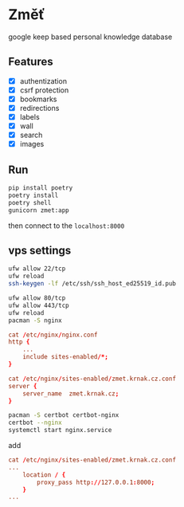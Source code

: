 # Změť

google keep based personal knowledge database

## Features

- [x] authentization
- [x] csrf protection
- [x] bookmarks
- [x] redirections
- [x] labels
- [x] wall
- [x] search
- [x] images

## Run

```bash
pip install poetry
poetry install
poetry shell
gunicorn zmet:app
```

then connect to the `localhost:8000`

## vps settings

```bash
ufw allow 22/tcp
ufw reload
ssh-keygen -lf /etc/ssh/ssh_host_ed25519_id.pub
```

```bash
ufw allow 80/tcp
ufw allow 443/tcp
ufw reload
pacman -S nginx
```

```conf
cat /etc/nginx/nginx.conf
http {
    ...
    include sites-enabled/*;
}
```

```conf
cat /etc/nginx/sites-enabled/zmet.krnak.cz.conf
server {
    server_name  zmet.krnak.cz;
}
```

```bash
pacman -S certbot certbot-nginx
certbot --nginx
systemctl start nginx.service
```
add
```conf
cat /etc/nginx/sites-enabled/zmet.krnak.cz.conf
...
    location / {
        proxy_pass http://127.0.0.1:8000;
    }
...
```
